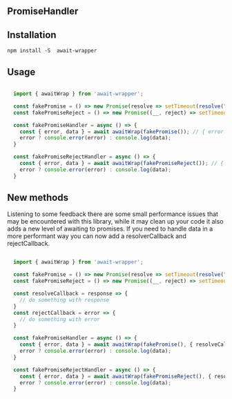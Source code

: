 ## PromiseHandler

## Installation

`npm install -S  await-wrapper`

## Usage

```javascript

  import { awaitWrap } from 'await-wrapper';

  const fakePromise = () => new Promise(resolve => setTimeout(resolve("hi")), 500);
  const fakePromiseReject = () => new Promise((__, reject) => setTimeout(reject("no")), 500);

  const fakePromiseHandler = async () => {
    const { error, data } = await awaitWrap(fakePromise()); // { error: null, data: "hi" };
    error ? console.error(error) : console.log(data);
  }

  const fakePromiseRejectHandler = async () => {
    const { error, data } = await awaitWrap(fakePromiseReject()); // { error: "no", data: null };
    error ? console.error(error) : console.log(data);
  }

```

## New methods

Listening to some feedback there are some small performance issues that may be encountered with this library, while it may clean up your code it also adds a new level of awaiting to promises. If you need to handle data in a more performant way you can now add a resolverCallback and rejectCallback.

```javascript

  import { awaitWrap } from 'await-wrapper';

  const fakePromise = () => new Promise(resolve => setTimeout(resolve("hi")), 500);
  const fakePromiseReject = () => new Promise((__, reject) => setTimeout(reject("no")), 500);

  const resolveCallback = response => {
    // do something with response
  }
  const rejectCallback = error => {
    // do something with error
  }

  const fakePromiseHandler = async () => {
    const { error, data } = await awaitWrap(fakePromise(), { resolveCallback, rejectCallback }); // { error: null, data: "hi" };
    error ? console.error(error) : console.log(data);
  }

  const fakePromiseRejectHandler = async () => {
    const { error, data } = await awaitWrap(fakePromiseReject(), { resolveCallback, rejectCallback }); // { error: "no", data: null };
    error ? console.error(error) : console.log(data);
  }

```

